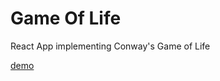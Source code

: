 # Game Of Life

React App implementing Conway's Game of Life

[demo](https://jnmorse.github.io/Game-of-Life/)
